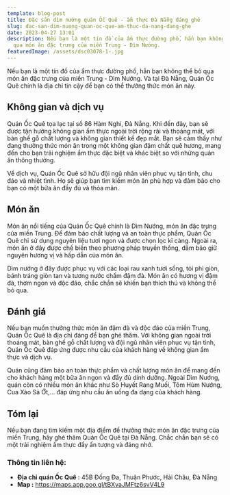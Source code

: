```yaml
---
template: blog-post
title: Đặc sản dìm nướng quán Ốc Quê - ẩm thực Đà Nẵng đáng ghé
slug: dac-san-dim-nuong-quan-oc-que-am-thuc-da-nang-dang-ghe
date: 2023-04-27 13:01
description: Nếu bạn là một tín đồ của ẩm thực đường phố, hẳn bạn không thể bỏ
  qua món ăn đặc trưng của miền Trung - Dìm Nướng.
featuredImage: /assets/dsc03078-1-.jpg
---
```

Nếu bạn là một tín đồ của ẩm thực đường phố, hẳn bạn không thể bỏ qua món ăn đặc trưng của miền Trung - Dìm Nướng. Và tại Đà Nẵng, Quán Ốc Quê chính là địa chỉ tin cậy để bạn có thể thưởng thức món ăn này.

## Không gian và dịch vụ

Quán Ốc Quê tọa lạc tại số 86 Hàm Nghi, Đà Nẵng. Khi đến đây, bạn sẽ được tận hưởng không gian ẩm thực ngoài trời rộng rãi và thoáng mát, với bàn ghế gỗ chất lượng và không gian thiết kế đẹp mắt. Bạn sẽ cảm thấy như đang thưởng thức món ăn trong một không gian đậm chất quê hương, mang đến cho bạn trải nghiệm ẩm thực đặc biệt và khác biệt so với những quán ăn thông thường.

Về dịch vụ, Quán Ốc Quê sở hữu đội ngũ nhân viên phục vụ tận tình, chu đáo và nhiệt tình. Họ sẽ giúp bạn tìm kiếm món ăn phù hợp và đảm bảo cho bạn có một bữa ăn đầy đủ và thỏa mãn.

## Món ăn

Món ăn nổi tiếng của Quán Ốc Quê chính là Dìm Nướng, món ăn đặc trưng của miền Trung. Để đảm bảo chất lượng và an toàn thực phẩm, Quán Ốc Quê chỉ sử dụng nguyên liệu tươi ngon và được chọn lọc kĩ càng. Ngoài ra, món ăn ở đây được chế biến theo phương pháp truyền thống, đảm bảo giữ nguyên hương vị và hấp dẫn của món ăn.

Dìm nướng ở đây được phục vụ với các loại rau xanh tươi sống, tỏi phi giòn, bánh tráng giòn tan và tương nước chấm đậm đà. Món ăn có hương vị đậm đà, thơm ngon và độc đáo, chắc chắn sẽ khiến bạn thích thú và không thể bỏ qua.

## Đánh giá

Nếu bạn muốn thưởng thức món ăn đậm đà và độc đáo của miền Trung, Quán Ốc Quê là địa chỉ đáng để bạn ghé thăm. Với không gian ngoài trời thoáng mát, bàn ghế gỗ chất lượng và đội ngũ nhân viên phục vụ tận tình, Quán Ốc Quê đáp ứng được nhu cầu của khách hàng về không gian ẩm thực và dịch vụ.

Quán cũng đảm bảo an toàn thực phẩm và chất lượng món ăn để mang đến cho khách hàng một bữa ăn ngon và đầy đủ dinh dưỡng. Ngoài Dìm Nướng, quán còn có nhiều món ăn khác như Sò Huyết Rang Muối, Tôm Hùm Nướng, Cua Xào Sả Ớt,... đáp ứng nhu cầu ăn uống đa dạng của khách hàng.

## Tóm lại

Nếu bạn đang tìm kiếm một địa điểm để thưởng thức món ăn đặc trưng của miền Trung, hãy ghé thăm Quán Ốc Quê tại Đà Nẵng. Chắc chắn bạn sẽ có một trải nghiệm ẩm thực đầy ấn tượng và đáng nhớ.

### T﻿hông tin liên hệ:

* **Địa chỉ quán Ốc Quê :** 45B Đống Đa, Thuận Phước, Hải Châu, Đà Nẵng
* **M﻿ap :** https://maps.app.goo.gl/tBXvaJMFtz6svV4L9